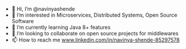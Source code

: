 - 👋 Hi, I’m @navinyashende
- 👀 I’m interested in Microservices, Distributed Systems, Open Source Software
- 🌱 I’m currently learning Java 8+ features
- 💞️ I’m looking to collaborate on open source projects for middlewares
- 📫 How to reach me www.linkedin.com/in/navinya-shende-85297578

<!---
navinyashende/navinyashende is a ✨ special ✨ repository because its `README.md` (this file) appears on your GitHub profile.
You can click the Preview link to take a look at your changes.
--->

